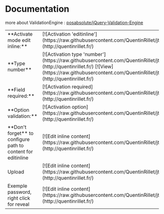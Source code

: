 Documentation
====
more about ValidationEngine : <a href="https://github.com/posabsolute/jQuery-Validation-Engine">posabsolute/jQuery-Validation-Engine</a>

<table>
	<tr>
		<td>**Activate mode edit inline:**</td>
		<td>[![Activation 'editinline'](https://raw.githubusercontent.com/QuentinRillet/jtable/master/doc/editinline.PNG)](http://quentinrillet.fr/) </td>
	</tr>
	<tr>
		<td>**Type number**</td>
		<td>[![Activation type 'number'](https://raw.githubusercontent.com/QuentinRillet/jtable/master/doc/number.PNG)](http://quentinrillet.fr/)
		[![View](https://raw.githubusercontent.com/QuentinRillet/jtable/master/doc/number1.png)](http://quentinrillet.fr/)
		</td>
	</tr>
	<tr>
		<td>**Field required:**</td>
		<td>[![Activation required](https://raw.githubusercontent.com/QuentinRillet/jtable/master/doc/required.PNG)](http://quentinrillet.fr/)</td>
	</tr>
	<tr>
		<td>**Option validation:**</td>
		<td>[![Activation option](https://raw.githubusercontent.com/QuentinRillet/jtable/master/doc/inputClass.PNG)](http://quentinrillet.fr/)</td>
	</tr>
	<tr>
		<td>**Don't forget** to configure path to content for editinline</td>
		<td>[![Edit inline content](https://raw.githubusercontent.com/QuentinRillet/jtable/master/doc/imgpath.PNG)](http://quentinrillet.fr/)</td>
	</tr>
	<tr>
	    <td>Upload</td>
	    <td>[![Edit inline content](https://raw.githubusercontent.com/QuentinRillet/jtable/master/doc/upload.PNG)](http://quentinrillet.fr/)</td>
	</tr>
	<tr>
	    <td>Exemple password, right click for reveal</td>
	    <td>[![Edit inline content](https://raw.githubusercontent.com/QuentinRillet/jtable/master/doc/password.PNG)](http://quentinrillet.fr/)</td>
	</tr>

